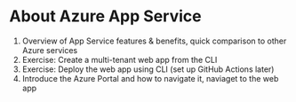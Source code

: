 # About Azure App Service

1. Overview of App Service features & benefits, quick comparison to other Azure services
1. Exercise: Create a multi-tenant web app from the CLI
1. Exercise: Deploy the web app using CLI (set up GitHub Actions later)
1. Introduce the Azure Portal and how to navigate it, naviaget to the web app
